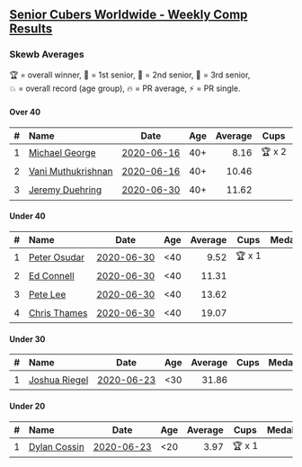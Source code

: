 <style>table {white-space: nowrap;}</style>

## [Senior Cubers Worldwide - Weekly Comp Results](/scw-comp/results/)
### Skewb Averages

<span style="white-space: nowrap;">🏆 = overall winner</span>, <span style="white-space: nowrap;">🥇 = 1st senior</span>, <span style="white-space: nowrap;">🥈 = 2nd senior</span>, <span style="white-space: nowrap;">🥉 = 3rd senior</span>, <span style="white-space: nowrap;">💥 = overall record (age group)</span>, <span style="white-space: nowrap;">🔥 = PR average</span>, <span style="white-space: nowrap;">⚡ = PR single</span>.

#### Over 40

| # | Name | Date | Age | Average | Cups | Medals | Achievements | Video |
| :--: | :-- | :--: | :--: | --: | :--: | :-- | :-- | :-- |
| 1 | [Michael George](../../persons/michael_george/skewb.md) | [2020-06-16](../../results/2020-06-16/skewb.md) | 40+ | 8.16 | 🏆 x 2 | 🥇 x 4 | 💥 x 2, 🔥 x 1, ⚡ x 2 | [Link](https://www.facebook.com/events/296087658445428?view=permalink&id=296272458426948) |
| 2 | [Vani Muthukrishnan](../../persons/vani_muthukrishnan/skewb.md) | [2020-06-16](../../results/2020-06-16/skewb.md) | 40+ | 10.46 |  | 🥈 x 1 | 🔥 x 1, ⚡ x 1 | [Link](https://www.facebook.com/events/296087658445428?view=permalink&id=297667538287440) |
| 3 | [Jeremy Duehring](../../persons/jeremy_duehring/skewb.md) | [2020-06-30](../../results/2020-06-30/skewb.md) | 40+ | 11.62 |  | 🥈 x 1 | 🔥 x 1, ⚡ x 1 | [Link](https://www.facebook.com/jeremy.duehring/videos/10160203751947846) |

#### Under 40

| # | Name | Date | Age | Average | Cups | Medals | Achievements | Video |
| :--: | :-- | :--: | :--: | --: | :--: | :-- | :-- | :-- |
| 1 | [Peter Osudar](../../persons/peter_osudar/skewb.md) | [2020-06-30](../../results/2020-06-30/skewb.md) | <40 | 9.52 | 🏆 x 1 |  | 🔥 x 1, ⚡ x 1 | [Link](https://www.facebook.com/events/1716512181834525?view=permalink&id=1716706685148408) |
| 2 | [Ed Connell](../../persons/ed_connell/skewb.md) | [2020-06-30](../../results/2020-06-30/skewb.md) | <40 | 11.31 |  |  | 🔥 x 3, ⚡ x 3 | [Link](https://www.facebook.com/events/1716512181834525?view=permalink&id=1720525514766525) |
| 3 | [Pete Lee](../../persons/pete_lee/skewb.md) | [2020-06-30](../../results/2020-06-30/skewb.md) | <40 | 13.62 |  |  | 🔥 x 2, ⚡ x 3 | [Link](https://www.facebook.com/events/1716512181834525?view=permalink&id=1720808974738179) |
| 4 | [Chris Thames](../../persons/chris_thames/skewb.md) | [2020-06-30](../../results/2020-06-30/skewb.md) | <40 | 19.07 |  |  | 🔥 x 3, ⚡ x 2 | [Link](https://www.facebook.com/events/1716512181834525?view=permalink&id=1718574104961666) |

#### Under 30

| # | Name | Date | Age | Average | Cups | Medals | Achievements | Video |
| :--: | :-- | :--: | :--: | --: | :--: | :-- | :-- | :-- |
| 1 | [Joshua Riegel](../../persons/joshua_riegel/skewb.md) | [2020-06-23](../../results/2020-06-23/skewb.md) | <30 | 31.86 |  |  | 🔥 x 1, ⚡ x 1 | [Link](https://www.facebook.com/events/1618516681636159?view=permalink&id=1623941544427006) |

#### Under 20

| # | Name | Date | Age | Average | Cups | Medals | Achievements | Video |
| :--: | :-- | :--: | :--: | --: | :--: | :-- | :-- | :-- |
| 1 | [Dylan Cossin](../../persons/dylan_cossin/skewb.md) | [2020-06-23](../../results/2020-06-23/skewb.md) | <20 | 3.97 | 🏆 x 1 |  | 💥 x 1, 🔥 x 1, ⚡ x 1 | [Link](https://www.facebook.com/dylan.andrew1/videos/3097967856954645) |


<!-- Global site tag (gtag.js) - Google Analytics -->
<script async src="https://www.googletagmanager.com/gtag/js?id=UA-86348435-3"></script>
<script>window.dataLayer = window.dataLayer || []; function gtag() {dataLayer.push(arguments);} gtag('js', new Date()); gtag('config', 'UA-86348435-3');</script>
